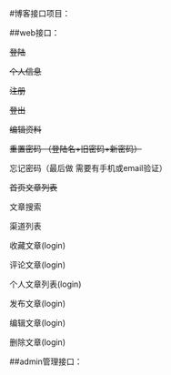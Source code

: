 #博客接口项目：


##web接口：

~~登陆~~

~~个人信息~~

~~注册~~

~~登出~~

~~编辑资料~~

~~重置密码 （登陆名+旧密码+新密码）~~

忘记密码（最后做 需要有手机或email验证）

~~首页文章列表~~

文章搜索

渠道列表

收藏文章(login)

评论文章(login)

个人文章列表(login)

发布文章(login)

编辑文章(login)

删除文章(login)

##admin管理接口：